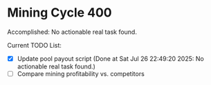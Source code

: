 # Mining Cycle 400

Accomplished: No actionable real task found.

Current TODO List:

- [x] Update pool payout script  (Done at Sat Jul 26 22:49:20 2025: No actionable real task found.)
- [ ] Compare mining profitability vs. competitors